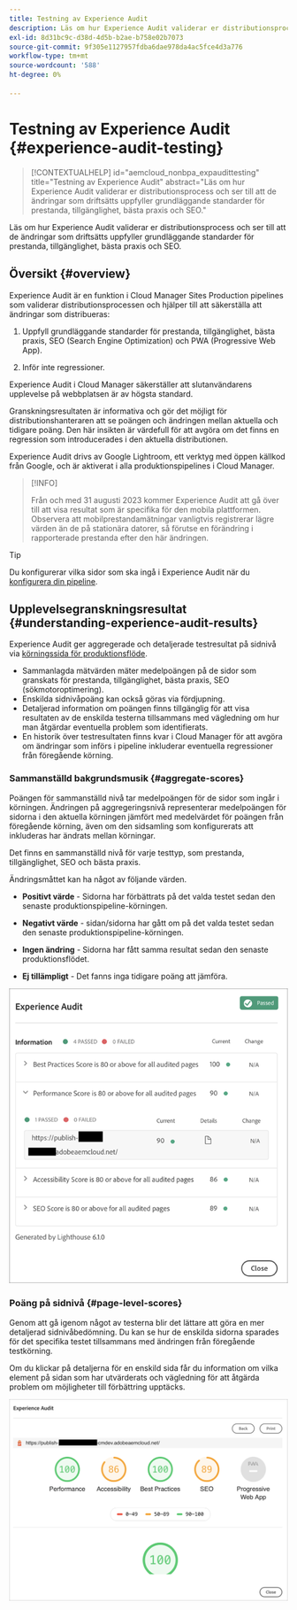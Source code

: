 ```yaml
---
title: Testning av Experience Audit
description: Läs om hur Experience Audit validerar er distributionsprocess och ser till att de ändringar som driftsätts uppfyller grundläggande standarder för prestanda, tillgänglighet, bästa praxis och SEO.
exl-id: 8d31bc9c-d38d-4d5b-b2ae-b758e02b7073
source-git-commit: 9f305e1127957fdba6dae978da4ac5fce4d3a776
workflow-type: tm+mt
source-wordcount: '588'
ht-degree: 0%

---
```



# Testning av Experience Audit {#experience-audit-testing}

>[!CONTEXTUALHELP]
>id="aemcloud_nonbpa_expaudittesting"
>title="Testning av Experience Audit"
>abstract="Läs om hur Experience Audit validerar er distributionsprocess och ser till att de ändringar som driftsätts uppfyller grundläggande standarder för prestanda, tillgänglighet, bästa praxis och SEO."

Läs om hur Experience Audit validerar er distributionsprocess och ser till att de ändringar som driftsätts uppfyller grundläggande standarder för prestanda, tillgänglighet, bästa praxis och SEO.

## Översikt {#overview}

Experience Audit är en funktion i Cloud Manager Sites Production pipelines som validerar distributionsprocessen och hjälper till att säkerställa att ändringar som distribueras:

1. Uppfyll grundläggande standarder för prestanda, tillgänglighet, bästa praxis, SEO (Search Engine Optimization) och PWA (Progressive Web App).

1. Inför inte regressioner.

Experience Audit i Cloud Manager säkerställer att slutanvändarens upplevelse på webbplatsen är av högsta standard.

Granskningsresultaten är informativa och gör det möjligt för distributionshanteraren att se poängen och ändringen mellan aktuella och tidigare poäng. Den här insikten är värdefull för att avgöra om det finns en regression som introducerades i den aktuella distributionen.

Experience Audit drivs av Google Lightroom, ett verktyg med öppen källkod från Google, och är aktiverat i alla produktionspipelines i Cloud Manager.

>[!INFO]
>
>Från och med 31 augusti 2023 kommer Experience Audit att gå över till att visa resultat som är specifika för den mobila plattformen. Observera att mobilprestandamätningar vanligtvis registrerar lägre värden än de på stationära datorer, så förutse en förändring i rapporterade prestanda efter den här ändringen.

>[!TIP]
>
>Du konfigurerar vilka sidor som ska ingå i Experience Audit när du [konfigurera din pipeline](/help/implementing/cloud-manager/configuring-pipelines/configuring-production-pipelines.md#full-stack-code).

## Upplevelsegranskningsresultat {#understanding-experience-audit-results}

Experience Audit ger aggregerade och detaljerade testresultat på sidnivå via [körningssida för produktionsflöde](/help/implementing/cloud-manager/deploy-code.md).

* Sammanlagda mätvärden mäter medelpoängen på de sidor som granskats för prestanda, tillgänglighet, bästa praxis, SEO (sökmotoroptimering).
* Enskilda sidnivåpoäng kan också göras via fördjupning.
* Detaljerad information om poängen finns tillgänglig för att visa resultaten av de enskilda testerna tillsammans med vägledning om hur man åtgärdar eventuella problem som identifierats.
* En historik över testresultaten finns kvar i Cloud Manager för att avgöra om ändringar som införs i pipeline inkluderar eventuella regressioner från föregående körning.

### Sammanställd bakgrundsmusik {#aggregate-scores}

Poängen för sammanställd nivå tar medelpoängen för de sidor som ingår i körningen. Ändringen på aggregeringsnivå representerar medelpoängen för sidorna i den aktuella körningen jämfört med medelvärdet för poängen från föregående körning, även om den sidsamling som konfigurerats att inkluderas har ändrats mellan körningar.

Det finns en sammanställd nivå för varje testtyp, som prestanda, tillgänglighet, SEO och bästa praxis.

Ändringsmåttet kan ha något av följande värden.

* **Positivt värde** - Sidorna har förbättrats på det valda testet sedan den senaste produktionspipeline-körningen.

* **Negativt värde** - sidan/sidorna har gått om på det valda testet sedan den senaste produktionspipeline-körningen.

* **Ingen ändring** - Sidorna har fått samma resultat sedan den senaste produktionsflödet.

* **Ej tillämpligt** - Det fanns inga tidigare poäng att jämföra.

![Resultat av granskning](/help/implementing/cloud-manager/assets/exp-audit-1.png)

### Poäng på sidnivå {#page-level-scores}

Genom att gå igenom något av testerna blir det lättare att göra en mer detaljerad sidnivåbedömning. Du kan se hur de enskilda sidorna sparades för det specifika testet tillsammans med ändringen från föregående testkörning.

Om du klickar på detaljerna för en enskild sida får du information om vilka element på sidan som har utvärderats och vägledning för att åtgärda problem om möjligheter till förbättring upptäcks.

![Poäng på sidnivå](/help/implementing/cloud-manager/assets/exp-audit-2.png)
